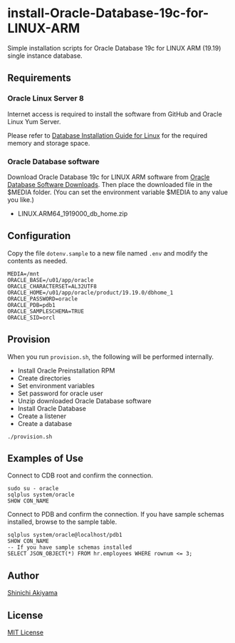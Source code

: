install-Oracle-Database-19c-for-LINUX-ARM
=========================================

Simple installation scripts for Oracle Database 19c for LINUX ARM (19.19) single instance database.

Requirements
------------

### Oracle Linux Server 8 ###

Internet access is required to install the software from GitHub and Oracle Linux Yum Server.

Please refer to [Database Installation Guide for Linux](https://docs.oracle.com/en/database/oracle/oracle-database/19/ladbi/oracle-database-installation-checklist.html) for the required memory and storage space.

### Oracle Database software ###

Download Oracle Database 19c for LINUX ARM software from [Oracle Database Software Downloads](https://www.oracle.com/database/technologies/oracle-database-software-downloads.html). Then place the downloaded file in the $MEDIA folder. (You can set the environment variable $MEDIA to any value you like.)

* LINUX.ARM64_1919000_db_home.zip

Configuration
-------------

Copy the file `dotenv.sample` to a new file named `.env` and modify the contents as needed.

```shell
MEDIA=/mnt
ORACLE_BASE=/u01/app/oracle
ORACLE_CHARACTERSET=AL32UTF8
ORACLE_HOME=/u01/app/oracle/product/19.19.0/dbhome_1
ORACLE_PASSWORD=oracle
ORACLE_PDB=pdb1
ORACLE_SAMPLESCHEMA=TRUE
ORACLE_SID=orcl
```

Provision
---------

When you run `provision.sh`, the following will be performed internally.

* Install Oracle Preinstallation RPM
* Create directories
* Set environment variables
* Set password for oracle user
* Unzip downloaded Oracle Database software
* Install Oracle Database
* Create a listener
* Create a database

```console
./provision.sh
```

Examples of Use
---------------

Connect to CDB root and confirm the connection.

```console
sudo su - oracle
sqlplus system/oracle
SHOW CON_NAME
```

Connect to PDB and confirm the connection. If you have sample schemas installed, browse to the sample table.

```console
sqlplus system/oracle@localhost/pdb1
SHOW CON_NAME
-- If you have sample schemas installed
SELECT JSON_OBJECT(*) FROM hr.employees WHERE rownum <= 3;
```

Author
------

[Shinichi Akiyama](https://github.com/shakiyam)

License
-------

[MIT License](https://opensource.org/licenses/MIT)
